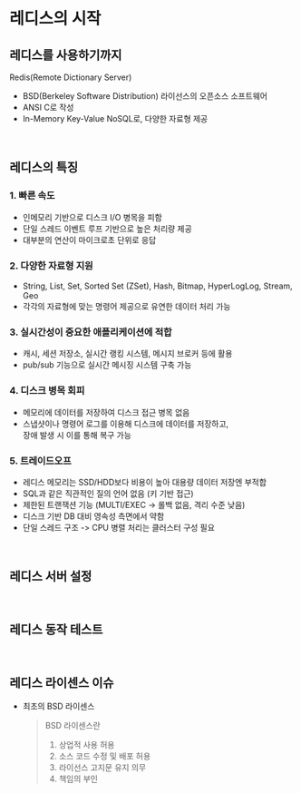# 레디스의 시작

## 레디스를 사용하기까지

Redis(Remote Dictionary Server)
- BSD(Berkeley Software Distribution) 라이선스의 오픈소스 소프트웨어
- ANSI C로 작성
- In-Memory Key-Value NoSQL로, 다양한 자료형 제공

</br>

## 레디스의 특징
 
### 1. 빠른 속도

- 인메모리 기반으로 디스크 I/O 병목을 피함
- 단일 스레드 이벤트 루프 기반으로 높은 처리량 제공
- 대부분의 연산이 마이크로초 단위로 응답

### 2. 다양한 자료형 지원

- String, List, Set, Sorted Set (ZSet), Hash, Bitmap, HyperLogLog, Stream, Geo
- 각각의 자료형에 맞는 명령어 제공으로 유연한 데이터 처리 가능

### 3. 실시간성이 중요한 애플리케이션에 적합

- 캐시, 세션 저장소, 실시간 랭킹 시스템, 메시지 브로커 등에 활용
- pub/sub 기능으로 실시간 메시징 시스템 구축 가능

### 4. 디스크 병목 회피

- 메모리에 데이터를 저장하여 디스크 접근 병목 없음
- 스냅샷이나 명령어 로그를 이용해 디스크에 데이터를 저장하고,  
  장애 발생 시 이를 통해 복구 가능

### 5. 트레이드오프

- 레디스 메모리는 SSD/HDD보다 비용이 높아 대용량 데이터 저장엔 부적합
- SQL과 같은 직관적인 질의 언어 없음 (키 기반 접근)
- 제한된 트랜잭션 기능 (MULTI/EXEC → 롤백 없음, 격리 수준 낮음)
- 디스크 기반 DB 대비 영속성 측면에서 약함
- 단일 스레드 구조 -> CPU 병렬 처리는 클러스터 구성 필요

</br>

## 레디스 서버 설정

</br>

## 레디스 동작 테스트

</br>

## 레디스 라이센스 이슈

- 최초의 BSD 라이센스
  > BSD 라이센스란
  > 1.	상업적 사용 허용
  > 2.	소스 코드 수정 및 배포 허용
  > 3.	라이선스 고지문 유지 의무
  > 4.	책임의 부인

